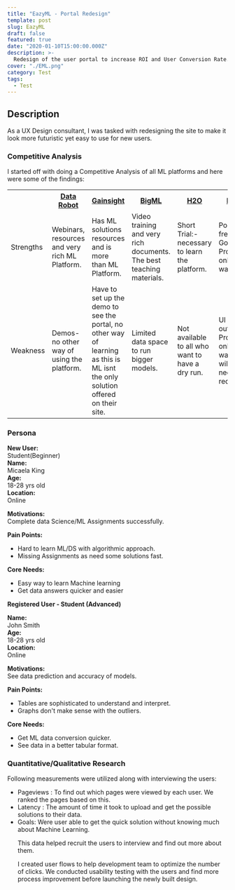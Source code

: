 ```yaml
---
title: "EazyML - Portal Redesign"
template: post
slug: EazyML
draft: false
featured: true
date: "2020-01-10T15:00:00.000Z"
description: >-
  Redesign of the user portal to increase ROI and User Conversion Rate.
cover: "./EML.png"
category: Test
tags:
  - Test
---
```


## Description

As a UX Design consultant, I was tasked with redesigning the site to make it look more futuristic yet easy to use for new users.

### Competitive Analysis

I started off with doing a Competitive Analysis of all ML platforms and here were some of the findings:

   <table style="width:100%">
     <tr>
     <th></th>
     <th><a href="https://www.datarobot.com/platform/automated-machine-learning/"> Data Robot </a> </th>
     <th><a href = "https://www.gainsight.com"> Gainsight </a></th>
     <th><a href= "https://www.gainsight.com"> BigML </a></th>
     <th><a href="https://www.h2o.ai"> H2O </a></th>
     <th><a href= "https://eazyml.com"> EazyML </a></th>
   </tr>
    <tr>
     <td>Strengths</td>
     <td>Webinars, resources and very rich ML Platform.</td>
     <td>Has ML solutions resources and is more than ML Platform.</td>
     <td>Video training and very rich documents. The best teaching materials.</td>
     <td>Short Trial:- necessary to learn the platform.</td>
     <td>Portal with free signup. Good Product onboarding walkthrough. </td>
    </tr>
   <tr>
     <td>Weakness</td>
     <td>Demos- no other way of using the platform.</td>
     <td>Have to set up the demo to see the portal, no other way of learning as this is ML isnt the only solution offered on their site.</td>
     <td>Limited data space to run bigger models.</td>
     <td>Not available to all who want to have a dry run.</td>
     <td>UI is very outdated. Product onboarding walkthrough will also need redesigning. </td>
   </tr>
   <tr>
   </table>

### Persona

<b>New User:</b> <br> Student(Beginner)</br>
<b>Name:</b> <br>Micaela King </br>
<b>Age:</b> <br>18-28 yrs old </br>
<b>Location:</b> <br>Online </br>

<b>Motivations:</b>
<br> Complete data Science/ML Assignments successfully.</br>

<b>Pain Points:</b>

<ul>
<li>Hard to learn ML/DS with algorithmic approach.</li>
<li>Missing Assignments as need some solutions fast.</li>
</ul>
<b>Core Needs:</b>
<ul>
<li>Easy way to learn Machine learning</li>
<li>Get data answers quicker and easier</li>
</ul>

<b>Registered User - Student (Advanced)</b><br>

<b>Name: </b> <br>John Smith </br>
<b>Age: </b> <br>18-28 yrs old </br>
<b>Location:</b> <br>Online </br>

<b>Motivations:</b>
<br>See data prediction and accuracy of models.</br>

<b>Pain Points:</b>

<ul><li>Tables are sophisticated to understand and interpret. </li>
<li>Graphs don't make sense with the outliers. </li>
</ul>

<b>Core Needs:</b>

<ul>
<li>Get ML data conversion quicker.</li>
<li>See data in a better tabular format.</li>
</ul>

### Quantitative/Qualitative Research

Following measurements were utilized along with interviewing the users:

<ul>
<li> Pageviews : To find out which pages were viewed by each user. We ranked the pages based on this. </li>
<li> Latency : The amount of time it took to upload and get the possible solutions to their data. </li>
<li> Goals: Were user able to get the quick solution without knowing much about Machine Learning. </li>

This data helped recruit the users to interview and find out more about them.

I created user flows to help development team to optimize the number of clicks. We conducted usability testing with the users and find more process improvement before launching the newly built design.
